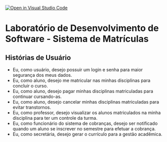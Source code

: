 [![Open in Visual Studio Code](https://classroom.github.com/assets/open-in-vscode-c66648af7eb3fe8bc4f294546bfd86ef473780cde1dea487d3c4ff354943c9ae.svg)](https://classroom.github.com/online_ide?assignment_repo_id=10112126&assignment_repo_type=AssignmentRepo)
# Laboratório de Desenvolvimento de Software - Sistema de Matrículas

## Histórias de Usuário

- Eu, como usuário, desejo possuir um login e senha para maior segurança dos meus dados.
- Eu, como aluno, desejo me matricular nas minhas disciplinas para concluir o curso.
- Eu, como aluno, desejo pagar minhas disciplinas matriculadas para continuar cursando-as.
- Eu, como aluno, desejo cancelar minhas disciplinas matriculadas para evitar transtornos.
- Eu, como professor, desejo visualizar os alunos matriculados na minha disciplina para ter um controle da turma.
- Eu, como funcionário do sistema de cobranças, desejo ser notificado quando um aluno se inscrever no semestre para efetuar a cobrança.
- Eu, como secretária, desejo gerar o currículo para a gestão acadêmica.

